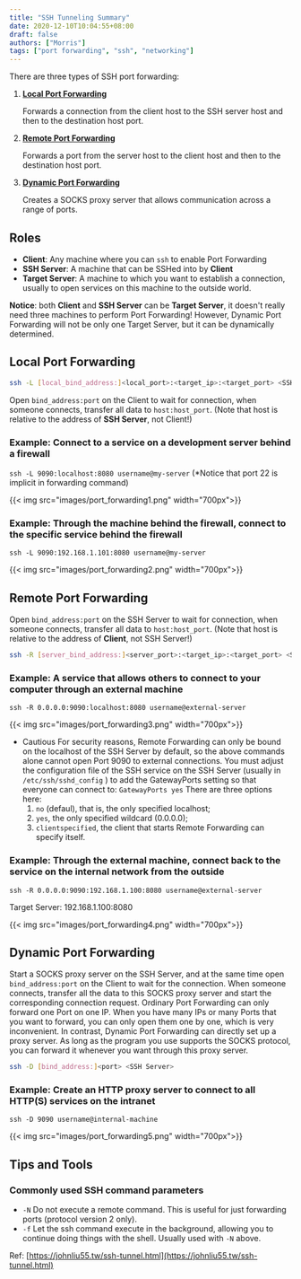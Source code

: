 ```yaml
---
title: "SSH Tunneling Summary"
date: 2020-12-10T10:04:55+08:00
draft: false
authors: ["Morris"]
tags: ["port forwarding", "ssh", "networking"]
---
```


There are three types of SSH port forwarding:

1. **[Local Port Forwarding](#local-port-forwarding)**

    Forwards a connection from the client host to the SSH server host and then to the destination host port.
2. **[Remote Port Forwarding](#remote-port-forwarding)**

    Forwards a port from the server host to the client host and then to the destination host port.
3. **[Dynamic Port Forwarding](#dynamic-port-forwarding)**

    Creates a SOCKS proxy server that allows communication across a range of ports.

## Roles

- **Client**: Any machine where you can `ssh` to enable Port Forwarding
- **SSH Server**: A machine that can be SSHed into by **Client**
- **Target Server**: A machine to which you want to establish a connection, usually to open services on this machine to the outside world.

**Notice**: both **Client** and **SSH Server** can be **Target Server**, it doesn't really need three machines to perform Port Forwarding! However, Dynamic Port Forwarding will not be only one Target Server, but it can be dynamically determined.

## Local Port Forwarding

```bash
ssh -L [local_bind_address:]<local_port>:<target_ip>:<target_port> <SSH Server>
```

Open `bind_address:port` on the Client to wait for connection, when someone connects, transfer all data to `host:host_port`. (Note that host is relative to the address of **SSH Server**, not Client!)

### Example: Connect to a service on a development server behind a firewall

 `ssh -L 9090:localhost:8080 username@my-server` (*Notice that port 22 is implicit in forwarding command)

{{< img src="images/port_forwarding1.png" width="700px">}}

### Example: Through the machine behind the firewall, connect to the specific service behind the firewall

`ssh -L 9090:192.168.1.101:8080 username@my-server`

{{< img src="images/port_forwarding2.png" width="700px">}}

## Remote Port Forwarding

Open `bind_address:port` on the SSH Server to wait for connection, when someone connects, transfer all data to `host:host_port`. (Note that host is relative to the address of **Client**, not SSH Server!)

```bash
ssh -R [server_bind_address:]<server_port>:<target_ip>:<target_port> <SSH Server>
```

### Example: A service that allows others to connect to your computer through an external machine

`ssh -R 0.0.0.0:9090:localhost:8080 username@external-server`

{{< img src="images/port_forwarding3.png" width="700px">}}

- Cautious
    For security reasons, Remote Forwarding can only be bound on the localhost of the SSH Server by default, so the above commands alone cannot open Port 9090 to external connections. You must adjust the configuration file of the SSH service on the SSH Server (usually in `/etc/ssh/sshd_config` ) to add the GatewayPorts setting so that everyone can connect to: `GatewayPorts yes`
    There are three options here:
    1. `no` (defaul), that is, the only specified localhost;
    2. `yes`, the only specified wildcard (0.0.0.0);
    3. `clientspecified`, the client that starts Remote Forwarding can specify itself.

### Example: Through the external machine, connect back to the service on the internal network from the outside

`ssh -R 0.0.0.0:9090:192.168.1.100:8080 username@external-server`

Target Server: 192.168.1.100:8080

{{< img src="images/port_forwarding4.png" width="700px">}}

## Dynamic Port Forwarding

Start a SOCKS proxy server on the SSH Server, and at the same time open `bind_address:port` on the Client to wait for the connection. When someone connects, transfer all the data to this SOCKS proxy server and start the corresponding connection request. Ordinary Port Forwarding can only forward one Port on one IP. When you have many IPs or many Ports that you want to forward, you can only open them one by one, which is very inconvenient. In contrast, Dynamic Port Forwarding can directly set up a proxy server. As long as the program you use supports the SOCKS protocol, you can forward it whenever you want through this proxy server.

```bash
ssh -D [bind_address:]<port> <SSH Server>
```

### Example: Create an HTTP proxy server to connect to all HTTP(S) services on the intranet

`ssh -D 9090 username@internal-machine`

{{< img src="images/port_forwarding5.png" width="700px">}}

## Tips and Tools

### Commonly used SSH command parameters

- `-N` Do not execute a remote command. This is useful for just forwarding ports (protocol version 2 only).
- `-f` Let the ssh command execute in the background, allowing you to continue doing things with the shell. Usually used with `-N` above.

Ref: [https://johnliu55.tw/ssh-tunnel.html](https://johnliu55.tw/ssh-tunnel.html)
